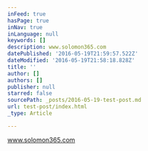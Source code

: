 ```yaml
---
inFeed: true
hasPage: true
inNav: true
inLanguage: null
keywords: []
description: www.solomon365.com
datePublished: '2016-05-19T21:59:57.522Z'
dateModified: '2016-05-19T21:58:18.828Z'
title: ''
author: []
authors: []
publisher: null
starred: false
sourcePath: _posts/2016-05-19-test-post.md
url: test-post/index.html
_type: Article

---
```

www.solomon365.com